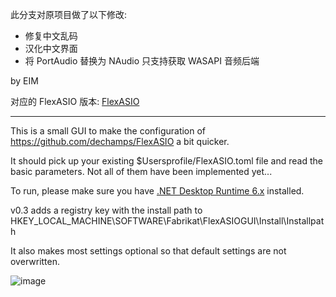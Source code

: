 此分支对原项目做了以下修改:
- 修复中文乱码
- 汉化中文界面
- 将 PortAudio 替换为 NAudio 只支持获取 WASAPI 音频后端

by EIM

对应的 FlexASIO 版本: [FlexASIO](https://github.com/dechamps/FlexASIO/releases/download/flexasio-1.9/FlexASIO-1.9.exe)

---

This is a small GUI to make the configuration of https://github.com/dechamps/FlexASIO a bit quicker.

It should pick up your existing $Usersprofile/FlexASIO.toml file and read the basic parameters. Not all of them have been implemented yet...

To run, please make sure you have [.NET Desktop Runtime 6.x](https://dotnet.microsoft.com/en-us/download/dotnet/6.0) installed.

v0.3 adds a registry key with the install path to HKEY_LOCAL_MACHINE\SOFTWARE\Fabrikat\FlexASIOGUI\Install\Installpath

It also makes most settings optional so that default settings are not overwritten.

![image](https://user-images.githubusercontent.com/6930367/118895016-a4746a80-b905-11eb-806c-7fd3fee4fcd1.png)


